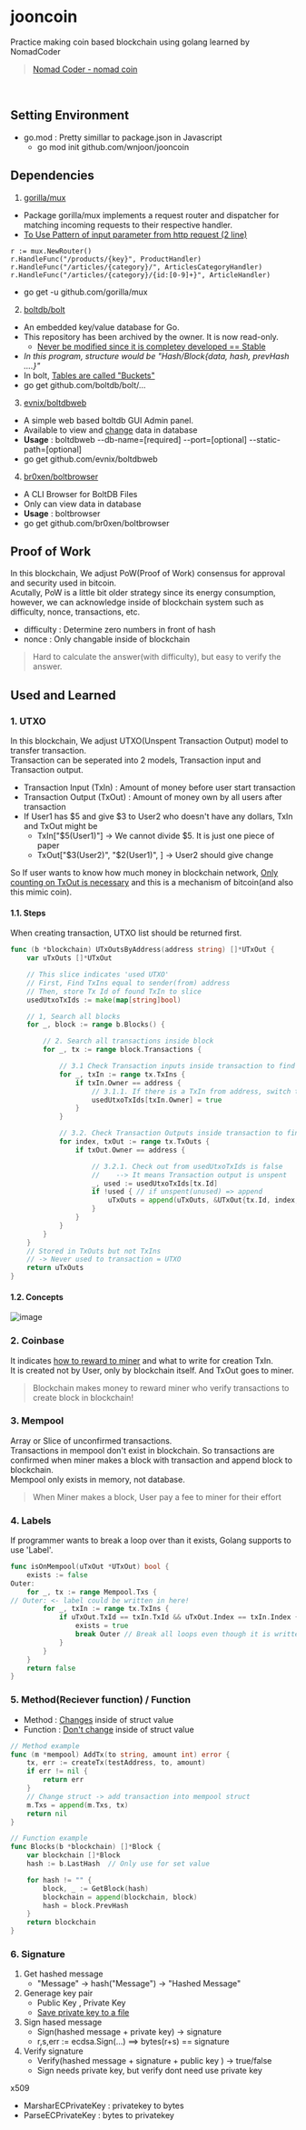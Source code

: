 # jooncoin
Practice making coin based blockchain using golang learned by NomadCoder

> [Nomad Coder - nomad coin](https://nomadcoders.co/nomadcoin/lobby)

<br>

## Setting Environment

- go.mod : Pretty simillar to package.json in Javascript
	- go mod init github.com/wnjoon/jooncoin

## Dependencies

1. [gorilla/mux](https://github.com/gorilla/mux)
- Package gorilla/mux implements a request router and dispatcher for matching incoming requests to their respective handler.
- <u>To Use Pattern of input parameter from http request (2 line)</u>
```
r := mux.NewRouter()
r.HandleFunc("/products/{key}", ProductHandler)
r.HandleFunc("/articles/{category}/", ArticlesCategoryHandler)
r.HandleFunc("/articles/{category}/{id:[0-9]+}", ArticleHandler)
```
- go get -u github.com/gorilla/mux

2. [boltdb/bolt](https://github.com/boltdb/bolt)
- An embedded key/value database for Go.
- This repository has been archived by the owner. It is now read-only.
	- <u>Never be modified since it is completey developed == Stable </u>
- <i>In this program, structure would be "Hash/Block{data, hash, prevHash ....}"</i>
- In bolt, <u>Tables are called "Buckets"</u>
- go get github.com/boltdb/bolt/...

3. [evnix/boltdbweb](https://github.com/evnix/boltdbweb)
- A simple web based boltdb GUI Admin panel.
- Available to view and <u>change</u> data in database
- **Usage** : boltdbweb --db-name=<DBfilename>[required] --port=<port>[optional] --static-path=<static-path>[optional]
- go get github.com/evnix/boltdbweb

4. [br0xen/boltbrowser](https://github.com/br0xen/boltbrowser)
- A CLI Browser for BoltDB Files
- Only can view data in database
- **Usage** : boltbrowser <filename>
- go get github.com/br0xen/boltbrowser

## Proof of Work

In this blockchain, We adjust PoW(Proof of Work) consensus for approval and security used in bitcoin.  
Acutally, PoW is a little bit older strategy since its energy consumption, however, we can acknowledge inside of blockchain system such as difficulty, nonce, transactions, etc.  

- difficulty : Determine zero numbers in front of hash
- nonce : Only changable inside of blockchain

> Hard to calculate the answer(with difficulty), but easy to verify the answer.

## Used and Learned

### 1. UTXO

In this blockchain, We adjust UTXO(Unspent Transaction Output) model to transfer transaction.  
Transaction can be seperated into 2 models, Transaction input and Transaction output.  
- Transaction Input (TxIn) : Amount of money before user start transaction
- Transaction Output (TxOut) : Amount of money own by all users after transaction
- If User1 has $5 and give $3 to User2 who doesn't have any dollars, TxIn and TxOut might be
	- TxIn["$5(User1)"] -> We cannot divide $5. It is just one piece of paper
	- TxOut["$3(User2)", "$2(User1)", ] -> User2 should give change

So If user wants to know how much money in blockchain network, <u>Only counting on TxOut is necessary</u> and this is a mechanism of bitcoin(and also this mimic coin).  

#### 1.1. Steps

When creating transaction, UTXO list should be returned first.  

```go
func (b *blockchain) UTxOutsByAddress(address string) []*UTxOut {
	var uTxOuts []*UTxOut

	// This slice indicates 'used UTXO'
	// First, Find TxIns equal to sender(from) address
	// Then, store Tx Id of found TxIn to slice
	usedUtxoTxIds := make(map[string]bool)

	// 1, Search all blocks
	for _, block := range b.Blocks() {

		// 2. Search all transactions inside block
		for _, tx := range block.Transactions {

			// 3.1 Check Transaction inputs inside transaction to find owner is equal to sender address
			for _, txIn := range tx.TxIns {
				if txIn.Owner == address {
					// 3.1.1. If there is a TxIn from address, switch to true (it means "used!")
					usedUtxoTxIds[txIn.Owner] = true
				}
			}

			// 3.2. Check Transaction Outputs inside transaction to find owner is equal to sender address
			for index, txOut := range tx.TxOuts {
				if txOut.Owner == address {

					// 3.2.1. Check out from usedUtxoTxIds is false 
					//    --> It means Transaction output is unspent
					_, used := usedUtxoTxIds[tx.Id]
					if !used { // if unspent(unused) => append
						uTxOuts = append(uTxOuts, &UTxOut{tx.Id, index, txOut.Amount})
					}
				}
			}
		}
	}
	// Stored in TxOuts but not TxIns
	// -> Never used to transaction = UTXO
	return uTxOuts
}
```
#### 1.2. Concepts

![image](etc/utxo.png)  

### 2. Coinbase

It indicates <u>how to reward to miner</u> and what to write for creation TxIn.  
It is created not by User, only by blockchain itself. And TxOut goes to miner.  

> Blockchain makes money to reward miner who verify transactions to create block in blockchain!

### 3. Mempool

Array or Slice of unconfirmed transactions.  
Transactions in mempool don't exist in blockchain. So transactions are confirmed when miner makes a block with transaction and append block to blockchain.  
Mempool only exists in memory, not database.

> When Miner makes a block, User pay a fee to miner for their effort


### 4. Labels

If programmer wants to break a loop over than it exists, Golang supports to use 'Label'.  

```go
func isOnMempool(uTxOut *UTxOut) bool {
	exists := false
Outer:	
	for _, tx := range Mempool.Txs {
// Outer: <- label could be written in here!
		for _, txIn := range tx.TxIns {
			if uTxOut.TxId == txIn.TxId && uTxOut.Index == txIn.Index {
				exists = true
				break Outer // Break all loops even though it is written inside a deepest loop.
			}
		}
	}
	return false
}
```

### 5. Method(Reciever function) / Function

- Method : <u>Changes</u> inside of struct value
- Function : <u>Don't change</u> inside of struct value

```go
// Method example
func (m *mempool) AddTx(to string, amount int) error {
	tx, err := createTx(testAddress, to, amount)
	if err != nil {
		return err
	}
	// Change struct -> add transaction into mempool struct
	m.Txs = append(m.Txs, tx)	
	return nil
}
```

```go
// Function example
func Blocks(b *blockchain) []*Block {
	var blockchain []*Block
	hash := b.LastHash	// Only use for set value

	for hash != "" {
		block, _ := GetBlock(hash)
		blockchain = append(blockchain, block)
		hash = block.PrevHash
	}
	return blockchain
}
```

### 6. Signature

1) Get hashed message 
	- "Message" -> hash("Message") -> "Hashed Message"
2) Generage key pair
	- Public Key , Private Key
	- <u>Save private key to a file</u>
3) Sign hased message
	- Sign(hashed message + private key) -> signature
	- r,s,err := ecdsa.Sign(...) ==> bytes(r+s) == signature 
4) Verify signature
	- Verify(hashed message + signature + public key ) -> true/false
	- Sign needs private key, but verify dont need use private key

x509 
- MarsharECPrivateKey : privatekey to bytes
- ParseECPrivateKey : bytes to privatekey

 <br>

